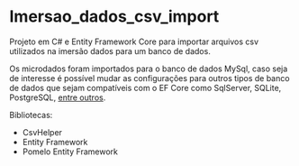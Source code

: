 # Imersao_dados_csv_import
Projeto em C# e Entity Framework Core para importar arquivos csv utilizados na imersão dados para um banco de dados.

Os microdados foram importados para o banco de dados MySql, caso seja de interesse é possível mudar as configurações para outros tipos de banco de dados que sejam compatíveis com o EF Core como SqlServer, SQLite, PostgreSQL, [entre outros](https://docs.microsoft.com/pt-br/ef/core/providers/?tabs=dotnet-core-cli).

Bibliotecas:
  - CsvHelper
  - Entity Framework
  - Pomelo Entity Framework
